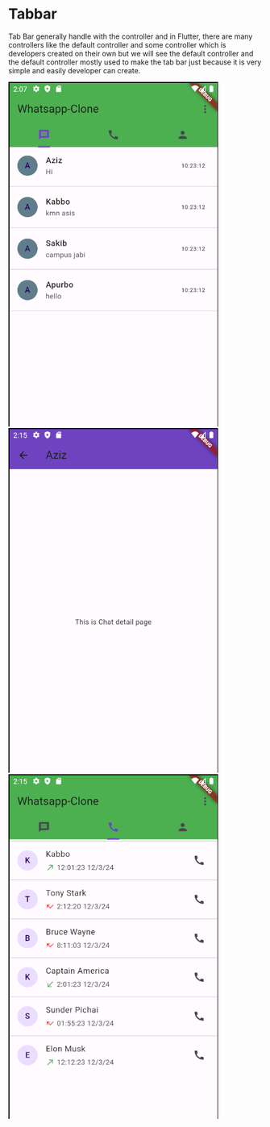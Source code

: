 # Tabbar

Tab Bar generally handle with the controller and in Flutter, there are many controllers like the default controller and some controller which is developers created on their own but we will see the default controller and the default controller mostly used to make the tab bar just because it is very simple and easily developer can create.

<img src="Screenshot from 2024-05-21 14-07-45.png">
<img src="Screenshot from 2024-05-21 14-15-30.png">
<img src="Screenshot from 2024-05-21 14-15-41.png">